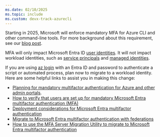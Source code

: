 ```yaml
---
ms.date: 02/10/2025
ms.topic: include
ms.custom: devx-track-azurecli
---
```


Starting in 2025, Microsoft will enforce mandatory MFA for Azure CLI and other command-line tools. For more background about this requirement, see our [blog post](https://aka.ms/azuremfablogpost).

MFA will only impact Microsoft Entra ID [user identities](/entra/fundamentals/how-to-create-delete-users).
It will not impact workload identities, such as [service principals](/entra/identity-platform/app-objects-and-service-principals)
and [managed identities](/entra/identity/managed-identities-azure-resources/overview).

If you are using [az login](/cli/azure/reference-index#az-login) with an Entra ID and password to authenticate a script or automated process, plan now to migrate to a workload identity. Here are some helpful links to assist you in making this change:

* [Planning for mandatory multifactor authentication for Azure and other admin portals](/entra/identity/authentication/concept-mandatory-multifactor-authentication).
* [How to verify that users are set up for mandatory Microsoft Entra multifactor authentication (MFA)](/entra/identity/authentication/how-to-mandatory-multifactor-authentication)
* [Deployment considerations for Microsoft Entra multifactor authentication](/entra/identity/authentication/howto-mfa-getstarted)
* [Migrate to Microsoft Entra multifactor authentication with federations](/entra/identity/authentication/how-to-migrate-mfa-server-to-mfa-with-federation)
* [How to use the MFA Server Migration Utility to migrate to Microsoft Entra multifactor authentication](/entra/identity/authentication/how-to-mfa-server-migration-utility)
